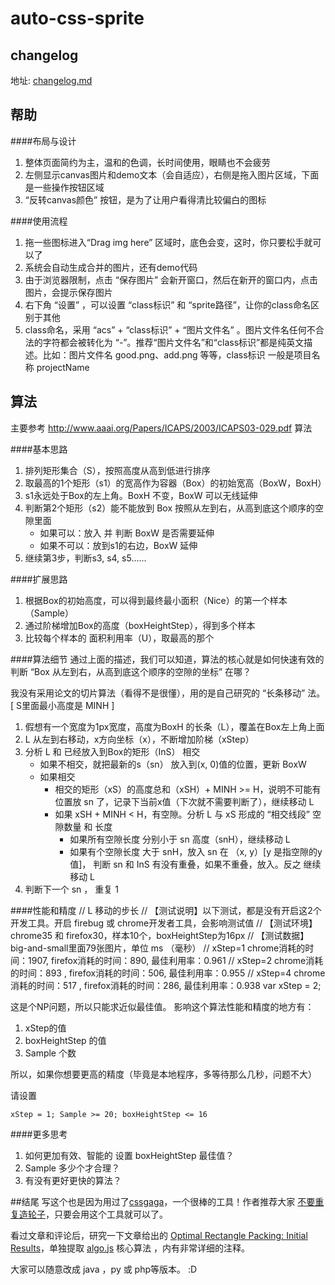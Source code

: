 auto-css-sprite
===========

## changelog
地址: [changelog.md](./changelog.md)

## 帮助

####布局与设计

1. 整体页面简约为主，温和的色调，长时间使用，眼睛也不会疲劳
2. 左侧显示canvas图片和demo文本（会自适应），右侧是拖入图片区域，下面是一些操作按钮区域
3. “反转canvas颜色” 按钮，是为了让用户看得清比较偏白的图标

####使用流程

1. 拖一些图标进入“Drag img here” 区域时，底色会变，这时，你只要松手就可以了
2. 系统会自动生成合并的图片，还有demo代码
3. 由于浏览器限制，点击 “保存图片” 会新开窗口，然后在新开的窗口内，点击图片，会提示保存图片
4. 右下角 “设置” ，可以设置 “class标识” 和 “sprite路径”，让你的class命名区别于其他
5. class命名，采用 “acs” + “class标识” + “图片文件名” 。图片文件名任何不合法的字符都会被转化为 “-”。推荐“图片文件名”和“class标识”都是纯英文描述。比如：图片文件名 good.png、add.png 等等，class标识  一般是项目名称 projectName


## 算法

主要参考  http://www.aaai.org/Papers/ICAPS/2003/ICAPS03-029.pdf 算法

####基本思路
1. 排列矩形集合（S），按照高度从高到低进行排序
2. 取最高的1个矩形（s1）的宽高作为容器（Box）的初始宽高（BoxW，BoxH）
2. s1永远处于Box的左上角。BoxH 不变，BoxW 可以无线延伸
3. 判断第2个矩形（s2）能不能放到 Box 按照从左到右，从高到底这个顺序的空隙里面
	- 如果可以：放入 并 判断 BoxW 是否需要延伸
	- 如果不可以：放到s1的右边，BoxW 延伸
4. 继续第3步，判断s3, s4, s5......

####扩展思路
1. 根据Box的初始高度，可以得到最终最小面积（Nice）的第一个样本（Sample）
2. 通过阶梯增加Box的高度（boxHeightStep），得到多个样本
3. 比较每个样本的 面积利用率（U），取最高的那个

####算法细节
通过上面的描述，我们可以知道，算法的核心就是如何快速有效的判断 “Box 从左到右，从高到底这个顺序的空隙的坐标” 在哪？

我没有采用论文的切片算法（看得不是很懂），用的是自己研究的 “长条移动” 法。[ S里面最小高度是 MINH ]

1. 假想有一个宽度为1px宽度，高度为BoxH 的长条（L），覆盖在Box左上角上面
2. L 从左到右移动，x方向坐标（x），不断增加阶梯（xStep）
3. 分析 L 和 已经放入到Box的矩形（InS） 相交
	- 如果不相交，就把最新的s（sn） 放入到(x, 0)值的位置，更新 BoxW
	- 如果相交
		- 相交的矩形（xS）的高度总和（xSH）+ MINH >= H，说明不可能有位置放 sn 了，记录下当前x值（下次就不需要判断了），继续移动 L
		- 如果 xSH + MINH < H，有空隙。分析 L 与 xS 形成的 “相交线段” 空隙数量 和 长度
			- 如果所有空隙长度 分别小于 sn 高度（snH），继续移动 L
			- 如果有个空隙长度 大于 snH，放入 sn 在 （x, y）[y  是指空隙的y值]， 判断 sn 和 InS 有没有重叠，如果不重叠，放入。反之 继续移动 L
4. 判断下一个 sn ， 重复 1

####性能和精度
    // L 移动的步长
    // 【测试说明】以下测试，都是没有开启这2个开发工具。开启 firebug 或 chrome开发者工具，会影响测试值
    // 【测试环境】chrome35 和 firefox30，样本10个，boxHeightStep为16px
    // 【测试数据】big-and-small里面79张图片，单位 ms （毫秒）
    // xStep=1 chrome消耗的时间：1907, firefox消耗的时间：890, 最佳利用率：0.961
    // xStep=2 chrome消耗的时间：893 , firefox消耗的时间：506, 最佳利用率：0.955
    // xStep=4 chrome消耗的时间：517 , firefox消耗的时间：286, 最佳利用率：0.938
    var xStep = 2;

这是个NP问题，所以只能求近似最佳值。
影响这个算法性能和精度的地方有：

1. xStep的值
2. boxHeightStep 的值
3. Sample 个数

所以，如果你想要更高的精度（毕竟是本地程序，多等待那么几秒，问题不大）

请设置

	xStep = 1; Sample >= 20; boxHeightStep <= 16

####更多思考
1. 如何更加有效、智能的 设置 boxHeightStep 最佳值？
2. Sample 多少个才合理？
3. 有没有更好更快的算法？

##结尾
写这个也是因为用过了[cssgaga](http://www.99css.com/archives/tag/cssgaga)，一个很棒的工具！作者推荐大家 [不要重复造轮子](http://www.99css.com/archives/977)，只要会用这个工具就可以了。

看过文章和评论后，研究一下文章给出的  [Optimal Rectangle Packing: Initial Results](http://www.aaai.org/Papers/ICAPS/2003/ICAPS03-029.pdf)，单独提取 [algo.js](./js/algo.js) 核心算法 ，内有非常详细的注释。

大家可以随意改成 java ，py 或 php等版本。 :D







